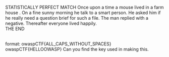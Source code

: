 STATISTICALLY PERFECT MATCH
Once upon a time a mouse lived in a farm house . On a fine sunny morning he talk to a smart person. He asked him if he really need a question brief for such a file. The man replied with a negative. Thereafter everyone lived happily.<br>
THE END<br><br>

format: owaspCTF{ALL_CAPS_WITHOUT_SPACES}
owaspCTF{HELLOOWASP}
Can you find the key used in making this.
